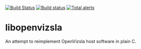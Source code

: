 [![Build Status](https://semaphoreci.com/api/v1/matwey/libopenvizsla/branches/master/badge.svg)](https://semaphoreci.com/matwey/libopenvizsla)
[![Build status](https://ci.appveyor.com/api/projects/status/30dt9205mvd35i8l/branch/master?svg=true)](https://ci.appveyor.com/project/matwey/libopenvizsla/branch/master)
[![Total alerts](https://img.shields.io/lgtm/alerts/g/matwey/libopenvizsla.svg?logo=lgtm&logoWidth=18)](https://lgtm.com/projects/g/matwey/libopenvizsla/alerts/)

# libopenvizsla

An attempt to reimplement OpenVizsla host software in plain C.
